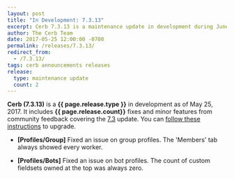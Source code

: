 ```yaml
---
layout: post
title: "In Development: 7.3.13"
excerpt: Cerb 7.3.13 is a maintenance update in development during June 2017 with 2 fixes and minor features from community feedback.
author: The Cerb Team
date: 2017-05-25 12:00:00 -0700
permalink: /releases/7.3.13/
redirect_from:
  - /7.3.13/
tags: cerb announcements releases
release:
  type: maintenance update
  count: 2
---
```


**Cerb (7.3.13)** is a **{{ page.release.type }}** in development as of May 25, 2017. It includes **{{ page.release.count}}** fixes and minor features from community feedback covering the [7.3](/releases/7.3/) update.  You can [follow these instructions](/docs/upgrading/) to upgrade.

* **[Profiles/Group]** Fixed an issue on group profiles. The 'Members' tab always showed every worker.

* **[Profiles/Bots]** Fixed an issue on bot profiles. The count of custom fieldsets owned at the top was always zero.